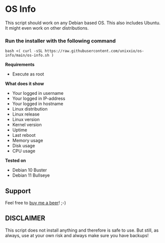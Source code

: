 # OS Info

This script should work on any Debian based OS. This also includes Ubuntu. It might even work on other distributions.

### Run the installer with the following command
```
bash <( curl -sSL https://raw.githubusercontent.com/unixxio/os-info/main/os-info.sh )
```

**Requirements**
* Execute as root

**What does it show**
* Your logged in username
* Your logged in IP-address
* Your logged in hostname
* Linux distribution
* Linux release
* Linux version
* Kernel version
* Uptime
* Last reboot
* Memory usage
* Disk usage
* CPU usage

**Tested on**
* Debian 10 Buster
* Debian 11 Bullseye

## Support
Feel free to [buy me a beer](https://paypal.me/sonnymeijer)! ;-)

## DISCLAIMER
This script does not install anything and therefore is safe to use. But still, as always, use at your own risk and always make sure you have backups!
